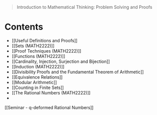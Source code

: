 >Introduction to Mathematical Thinking: Problem Solving and Proofs

# Contents
- [[Useful Definitions and Proofs]]
- [[Sets (MATH2222)]]
- [[Proof Techniques (MATH2222)]]
- [[Functions (MATH2222)]]
- [[Cardinality, Injection, Surjection and Bijection]]
- [[Induction (MATH2222)]]
- [[Divisibility Proofs and the Fundamental Theorem of Arithmetic]]
- [[Equivalence Relations]]
- [[Modular Arithmetic]]
- [[Counting in Finite Sets]]
- [[The Rational Numbers (MATH2222)]]
- 


[[Seminar - q-deformed Rational Numbers]]
